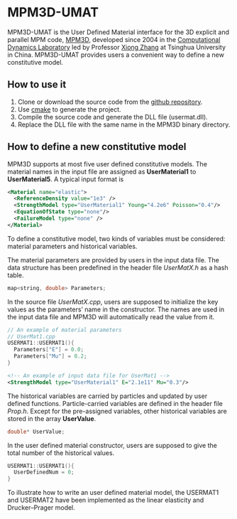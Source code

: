 # MPM3D-UMAT

MPM3D-UMAT is the User Defined Material interface for the 3D explicit and parallel MPM code, [MPM3D][mpm3d], developed since 2004 in the [Computational Dynamics Laboratory][comdyn] led by Professor [Xiong Zhang][xzhang] at Tsinghua University in China.  MPM3D-UMAT provides users a convenient way to define a new constitutive model.

## How to use it

1. Clone or download the source code from the [github repository][github-mpm3d-umat].
2. Use [cmake][cmake] to generate the project.
3. Compile the source code and generate the DLL file (usermat.dll).
4. Replace the DLL file with the same name in the MPM3D binary directory.

## How to define a new constitutive model

MPM3D supports at most five user defined constitutive models.  The material names in the input file are assigned as **UserMaterial1** to **UserMaterial5**. A typical input format is

```xml
<Material name="elastic">
  <ReferenceDensity value="1e3" />
  <StrengthModel type="UserMaterial1" Young="4.2e6" Poisson="0.4"/>
  <EquationOfState type="none"/>
  <FailureModel type="none" />
</Material>
```

To define a constitutive model, two kinds of variables must be considered: material parameters and historical variables. 



The material parameters are provided by users in the input data file.  The data structure has been predefined in the header file *UserMatX.h* as a hash table.

```c++
map<string, double> Parameters;
```

In the source file *UserMatX.cpp*, users are supposed to initialize the key values as the parameters’ name in the constructor. The names are used in the input data file and MPM3D will automatically read the value from it.

```c++
// An example of material parameters
// UserMat1.cpp 
USERMAT1::USERMAT1(){
  Parameters["E"] = 0.0;
  Parameters["Mu"] = 0.2;
}
```

```xml
<!-- An example of input data file for UserMat1 -->
<StrengthModel type="UserMaterial1" E="2.1e11" Mu="0.3"/>
```



The historical variables are carried by particles and updated by user defined functions. Particle-carried variables are defined in the header file *Prop.h*. Except for the pre-assigned variables, other historical variables are stored in the array **UserValue**.

```c++
double* UserValue;
```

In the user defined material constructor, users are supposed to give the total number of the historical values.

``` c++
USERMAT1::USERMAT1(){
  UserDefinedNum = 0;
}
```

To illustrate how to write an user defined material model, the USERMAT1 and USERMAT2 have been implemented as the linear elasticity and Drucker–Prager model.

[cmake]:https://cmake.org/
[mpm3d]:http://comdyn.hy.tsinghua.edu.cn/show/software/581-mpm3d-install
[comdyn]:http://comdyn.hy.tsinghua.edu.cn/english
[xzhang]:http://comdyn.hy.tsinghua.edu.cn/english/xzhang
[github-mpm3d-umat]:https://github.com/xzhang66/MPM3D-UMAT

